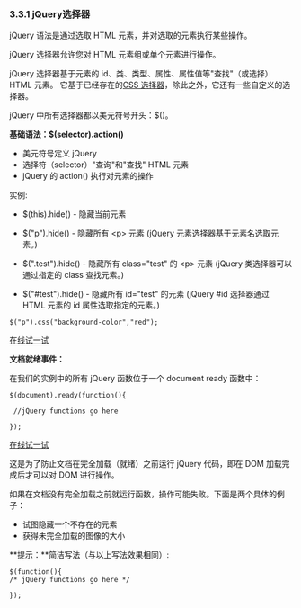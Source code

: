 ### 3.3.1 jQuery选择器

jQuery 语法是通过选取 HTML 元素，并对选取的元素执行某些操作。

jQuery 选择器允许您对 HTML 元素组或单个元素进行操作。

jQuery 选择器基于元素的 id、类、类型、属性、属性值等"查找"（或选择）HTML 元素。 它基于已经存在的[CSS 选择器](http://www.runoob.com/cssref/css-selectors.html)，除此之外，它还有一些自定义的选择器。

jQuery 中所有选择器都以美元符号开头：$\(\)。

**基础语法：$\(selector\).action\(\)**

* 美元符号定义 jQuery
* 选择符（selector）"查询"和"查找" HTML 元素
* jQuery 的 action\(\) 执行对元素的操作

实例:

* $\(this\).hide\(\) - 隐藏当前元素

* $\("p"\).hide\(\) - 隐藏所有 &lt;p&gt; 元素  \(jQuery 元素选择器基于元素名选取元素。\)

* $\(".test"\).hide\(\) - 隐藏所有 class="test" 的 &lt;p&gt; 元素 \(jQuery 类选择器可以通过指定的 class 查找元素。\)

* $\("\#test"\).hide\(\) - 隐藏所有 id="test" 的元素 \(jQuery \#id 选择器通过 HTML 元素的 id 属性选取指定的元素。\)

```
$("p").css("background-color","red");
```

[在线试一试](http://www.w3school.com.cn/tiy/t.asp?f=jquery_css_change_p)

**文档就绪事件：**

在我们的实例中的所有 jQuery 函数位于一个 document ready 函数中：

```
$(document).ready(function(){

 //jQuery functions go here

});
```

[在线试一试](#)

这是为了防止文档在完全加载（就绪）之前运行 jQuery 代码，即在 DOM 加载完成后才可以对 DOM 进行操作。

如果在文档没有完全加载之前就运行函数，操作可能失败。下面是两个具体的例子：

* 试图隐藏一个不存在的元素
* 获得未完全加载的图像的大小

**提示：**简洁写法（与以上写法效果相同）:

```
$(function(){
/* jQuery functions go here */

});
```



